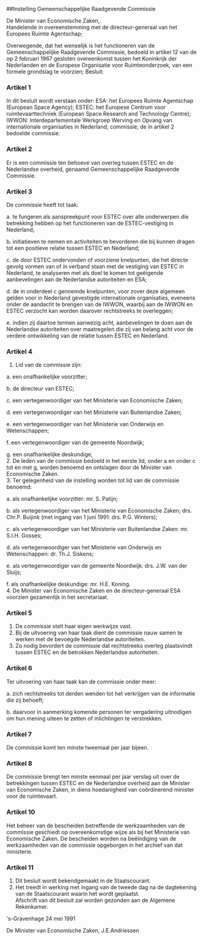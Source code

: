 <meta http-equiv='Content-Type' content='text/html; charset=utf-8' />

##Instelling Gemeenschappelijke Raadgevende Commissie

De Minister van Economische Zaken,  
Handelende in overeenstemming met de directeur-generaal van het Europees Ruimte Agentschap;

Overwegende, dat het wenselijk is het functioneren van de Gemeenschappelijke Raadgevende Commissie, bedoeld in artikel 12 van de op 2 februari 1967 gesloten overeenkomst tussen het Koninkrijk der Nederlanden en de Europese Organisatie voor Ruimteonderzoek, van een formele grondslag te voorzien;
Besluit:    

### Artikel  1  

In dit besluit wordt verstaan onder:   ESA:  het Europees Ruimte Agentschap (European Space Agency);    ESTEC:  het Europese Centrum voor ruimtevaarttechniek (European Space Research and Technology Centre);    IWWON:  Interdepartementale Werkgroep Werving en Opvang van internationale organisaties in Nederland;    commissie;  de in artikel 2 bedoelde commissie.     

### Artikel  2  

Er is een commissie ten behoeve van overleg tussen ESTEC en de Nederlandse overheid, genaamd Gemeenschappelijke Raadgevende Commissie.  

### Artikel  3  

De commissie heeft tot taak: 

a. te fungeren als aanspreekpunt voor ESTEC over alle onderwerpen die betrekking hebben op het functioneren van de ESTEC-vestiging in Nederland;  

b. initiatieven te nemen en activiteiten te bevorderen die bij kunnen dragen tot een positieve relatie tussen ESTEC en Nederland;  

c. de door ESTEC ondervonden of voorziene knelpunten, die het directe gevolg vormen van of in verband staan met de vestiging van ESTEC in Nederland, te analyseren met als doel te komen tot geëigende aanbevelingen aan de Nederlandse autoriteiten en ESA;  

d. de in onderdeel c genoemde knelpunten, voor zover deze algemeen gelden voor in Nederland gevestigde internationale organisaties, eveneens onder de aandacht te brengen van de IWWON, waarbij aan de IWWON en ESTEC verzocht kan worden daarover rechtstreeks te overleggen;  

e. indien zij daartoe termen aanwezig acht, aanbevelingen te doen aan de Nederlandse autoriteiten over maatregelen die zij van belang acht voor de verdere ontwikkeling van de relatie tussen ESTEC en Nederland.    

### Artikel  4  

1.  Lid van de commissie zijn: 

a. een onafhankelijke voorzitter;  

b. de directeur van ESTEC;  

c. een vertegenwoordiger van het Ministerie van Economische Zaken;  

d. een vertegenwoordiger van het Ministerie van Buitenlandse Zaken;  

e. een vertegenwoordiger van het Ministerie van Onderwijs en Wetenschappen;  

f. een vertegenwoordiger van de gemeente Noordwijk;  

g. een onafhankelijke deskundige,     
2.  De leden van de commissie bedoeld in het eerste lid, onder a en onder c tot en met g, worden benoemd en ontslagen door de Minister van Economische Zaken.   
3.  Ter gelegenheid van de instelling worden tot lid van de commissie benoemd: 

a. als onafhankelijke voorzitter: mr. S. Patijn;  

b. als vertegenwoordiger van het Ministerie van Economische Zaken; drs. Chr.P. Buijink (met ingang van 1 juni 1991: drs. P.G. Winters);  

c. als vertegenwoordiger van het Ministerie van Buitenlandse Zaken: mr. S.I.H. Gosses;  

d. als vertegenwoordiger van het Ministerie van Onderwijs en Wetenschappen: dr. Th.J. Siskens;  

e. als vertegenwoordiger van de gemeente Noordwijk: drs. J.W. van der Sluijs;  

f. als onafhankelijke deskundige: mr. H.E. Koning.     
4.  De Minister van Economische Zaken en de directeur-generaal ESA voorzien gezamenlijk in het secretariaat.   

### Artikel  5  

1.  De commissie stelt haar eigen werkwijze vast.   
2.  Bij de uitvoering van haar taak dient de commissie nauw samen te werken met de bevoegde Nederlandse autoriteiten.   
3.  Zo nodig bevordert de commissie dat rechtstreeks overleg plaatsvindt tussen ESTEC en de betrokken Nederlandse autoriteiten.   

### Artikel  6  

Ter uitvoering van haar taak kan de commissie onder meer: 

a. zich rechtstreeks tot derden wenden tot het verkrijgen van de informatie die zij behoeft;  

b. daarvoor in aanmerking komende personen ter vergadering uitnodigen om hun mening uiteen te zetten of inlichtingen te verstrekken.    

### Artikel  7  

De commissie komt ten minste tweemaal per jaar bijeen.  

### Artikel  8  

De commissie brengt ten minste eenmaal per jaar verslag uit over de betrekkingen tussen ESTEC en de Nederlandse overheid aan de Minister van Economische Zaken, in diens hoedanigheid van coördinerend minister voor de ruimtevaart.  

### Artikel  10  

Het beheer van de bescheiden betreffende de werkzaamheden van de commissie geschiedt op overeenkomstige wijze als bij het Ministerie van Economische Zaken. De bescheiden worden na beëindiging van de werkzaamheden van de commissie opgeborgen in het archief van dat ministerie.  

### Artikel  11  

1.  Dit besluit wordt bekendgemaakt in de Staatscourant.   
2.  Het treedt in werking met ingang van de tweede dag na de dagtekening van de Staatscourant waarin het wordt geplaatst.   
Afschrift van dit besluit zal worden gezonden aan de Algemene Rekenkamer.   

's-Gravenhage 
24 mei 1991    

De 
Minister van Economische Zaken, 
J.E.Andriessen    
